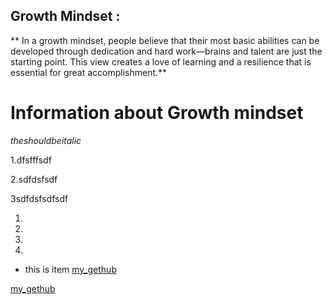 ## Growth Mindset : 
 **
In a growth mindset, people believe that their most basic abilities can be developed through dedication and hard work—brains and talent are just the starting point. 
This view creates a love of learning and a resilience that is essential for great accomplishment.**

# Information about Growth mindset

*theshouldbeitalic*



1.dfsfffsdf

2.sdfdsfsdf

3sdfdsfsdfsdf

1.

1.
1.
1.


- this is item
[my_gethub](https://github.com/obadaalmatrami92)

[my_gethub](https://www.google.com/url?sa=i&source=images&cd=&ved=2ahUKEwijm6_OyfXkAhXO1qQKHcU1BUMQjRx6BAgBEAQ&url=%2Furl%3Fsa%3Di%26source%3Dimages%26cd%3D%26ved%3D%26url%3Dhttps%253A%252F%252Fwww.brainpickings.org%252F2014%252F01%252F29%252Fcarol-dweck-mindset%252F%26psig%3DAOvVaw1yA-ykkg2jYL-oXzsWMSeH%26ust%3D1569830159035300&psig=AOvVaw1yA-ykkg2jYL-oXzsWMSeH&ust=1569830159035300)
